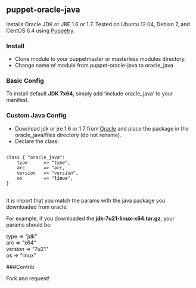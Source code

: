 puppet-oracle-java
------------------

Installs Oracle JDK or JRE 1.6 or 1.7. Tested on Ubuntu 12.04, Debian 7, and CentOS 6.4 using [Puppetry](https://github.com/drogerschariot/Puppetry). 


### Install ###

- Clone module to your puppetmaster or masterless modules directory.
- Change name of module from puppet-oracle-java to oracle_java

### Basic Config ###

To install default <b>JDK 7x64</b>, simply add ‘include oracle_java’ to your manifest.

### Custom Java Config ###

- Download jdk or jre 1.6 or 1.7 from [Oracle](http://www.oracle.com/technetwork/java/javase/downloads/index.html) and place the package in the oracle_java/files directory (do not rename).
- Declare the class:
<pre>
<code>
class { "oracle_java":
&nbsp;&nbsp;&nbsp; type      => "<i>type</i>",
&nbsp;&nbsp;&nbsp; arc       => "<i>arc</i>,
&nbsp;&nbsp;&nbsp; version   => "<i>version</i>",
&nbsp;&nbsp;&nbsp; os        => "<b>linux</b>",
}
</code>
</pre>

It is import that you match the params with the java package you downloaded from oracle.

For example, if you downloaded the <b>jdk-7u21-linux-x64.tar.gz</b>, your params should be:

 type     => “jdk”<br />
 arc      => “x64“<br />
 version  => “7u21“<br />
 os       => “linux”<br />
 

###Contrib
 
 Fork and request!
 

